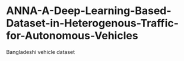 # ANNA-A-Deep-Learning-Based-Dataset-in-Heterogenous-Traffic-for-Autonomous-Vehicles
Bangladeshi vehicle dataset

